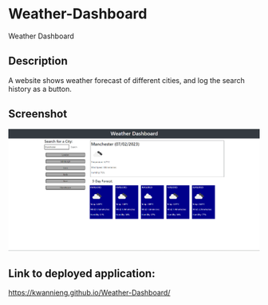 # Weather-Dashboard

Weather Dashboard

## Description
A website shows weather forecast of different cities, and log the search history as a button.


## Screenshot

<img src="/assets/images/Screenshot.png"/>

## Link to deployed application:

https://kwannieng.github.io/Weather-Dashboard/
